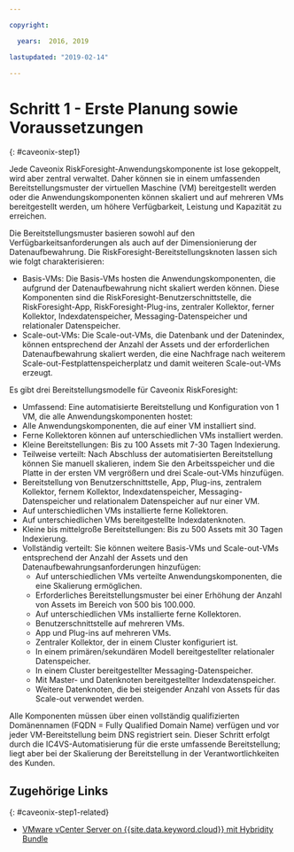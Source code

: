 ```yaml
---

copyright:

  years:  2016, 2019

lastupdated: "2019-02-14"

---
```


# Schritt 1 - Erste Planung sowie Voraussetzungen
{: #caveonix-step1}

Jede Caveonix RiskForesight-Anwendungskomponente ist lose gekoppelt, wird aber zentral verwaltet. Daher können sie in einem umfassenden Bereitstellungsmuster der virtuellen Maschine (VM) bereitgestellt werden oder die Anwendungskomponenten können skaliert und auf mehreren VMs bereitgestellt werden, um höhere Verfügbarkeit, Leistung und Kapazität zu erreichen.

Die Bereitstellungsmuster basieren sowohl auf den Verfügbarkeitsanforderungen als auch auf der Dimensionierung der Datenaufbewahrung. Die RiskForesight-Bereitstellungsknoten lassen sich wie folgt charakterisieren:

-	Basis-VMs: Die Basis-VMs hosten die Anwendungskomponenten, die aufgrund der Datenaufbewahrung nicht skaliert werden können. Diese Komponenten sind die RiskForesight-Benutzerschnittstelle, die RiskForesight-App, RiskForesight-Plug-ins, zentraler Kollektor, ferner Kollektor, Indexdatenspeicher, Messaging-Datenspeicher und relationaler Datenspeicher.
-	Scale-out-VMs: Die Scale-out-VMs, die Datenbank und der Datenindex, können entsprechend der Anzahl der Assets und der erforderlichen Datenaufbewahrung skaliert werden, die eine Nachfrage nach weiterem Scale-out-Festplattenspeicherplatz und damit weiteren Scale-out-VMs erzeugt.

Es gibt drei Bereitstellungsmodelle für Caveonix RiskForesight:

-	Umfassend: Eine automatisierte Bereitstellung und Konfiguration von 1 VM, die alle Anwendungskomponenten hostet:
  - Alle Anwendungskomponenten, die auf einer VM installiert sind.
  - Ferne Kollektoren können auf unterschiedlichen VMs installiert werden.
  - Kleine Bereitstellungen: Bis zu 100 Assets mit 7-30 Tagen Indexierung.
-	Teilweise verteilt: Nach Abschluss der automatisierten Bereitstellung können Sie manuell skalieren, indem Sie den Arbeitsspeicher und die Platte in der ersten VM vergrößern und drei Scale-out-VMs hinzufügen.
  - Bereitstellung von Benutzerschnittstelle, App, Plug-ins, zentralem Kollektor, fernem Kollektor, Indexdatenspeicher, Messaging-Datenspeicher und relationalem Datenspeicher auf nur einer VM.
  - Auf unterschiedlichen VMs installierte ferne Kollektoren.
  -	Auf unterschiedlichen VMs bereitgestellte Indexdatenknoten.
  -	Kleine bis mittelgroße Bereitstellungen: Bis zu 500 Assets mit 30 Tagen Indexierung.
- Vollständig verteilt: Sie können weitere Basis-VMs und Scale-out-VMs entsprechend der Anzahl der Assets und den Datenaufbewahrungsanforderungen hinzufügen:
  - Auf unterschiedlichen VMs verteilte Anwendungskomponenten, die eine Skalierung ermöglichen.
  -	Erforderliches Bereitstellungsmuster bei einer Erhöhung der Anzahl von Assets im Bereich von 500 bis 100.000.
  -	Auf unterschiedlichen VMs installierte ferne Kollektoren.
  -	Benutzerschnittstelle auf mehreren VMs.
  -	App und Plug-ins auf mehreren VMs.
  -	Zentraler Kollektor, der in einem Cluster konfiguriert ist.
  -	In einem primären/sekundären Modell bereitgestellter relationaler Datenspeicher.
  -	In einem Cluster bereitgestellter Messaging-Datenspeicher.
  -	Mit Master- und Datenknoten bereitgestellter Indexdatenspeicher.
  -	Weitere Datenknoten, die bei steigender Anzahl von Assets für das Scale-out verwendet werden.

Alle Komponenten müssen über einen vollständig qualifizierten Domänennamen (FQDN = Fully Qualified Domain Name) verfügen und vor jeder VM-Bereitstellung beim DNS registriert sein. Dieser Schritt erfolgt durch die IC4VS-Automatisierung für die erste umfassende Bereitstellung; liegt aber bei der Skalierung der Bereitstellung in der Verantwortlichkeiten des Kunden.

## Zugehörige Links
{: #caveonix-step1-related}

* [VMware vCenter Server on {{site.data.keyword.cloud}} mit Hybridity Bundle](/docs/services/vmwaresolutions/archiref/vcs/vcs-hybridity-intro.html)
